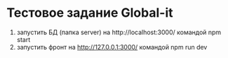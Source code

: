 # Тестовое задание Global-it 

1) запустить БД (папка server) на http://localhost:3000/ командой npm start
2) запустить фронт на http://127.0.0.1:3000/ командой npm run dev